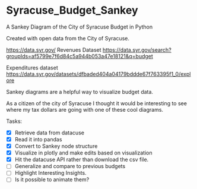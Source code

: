 # Syracuse_Budget_Sankey
A Sankey Diagram of the City of Syracuse Budget in Python

Created with open data from the City of Syracuse. 

https://data.syr.gov/
Revenues Dataset
https://data.syr.gov/search?groupIds=af5799e7f6d84c5a944b053a47e18121&q=budget

Expenditures dataset
https://data.syr.gov/datasets/dfbaded404a04179bddde67f763395f1_0/explore


Sankey diagrams are a helpful way to visualize budget data. 

As a citizen of the city of Syracuse I thought it would be interesting to see where my tax dollars are going with one of these cool diagrams. 

Tasks: 
 - [x] Retrieve data from datacuse
 - [x] Read it into pandas
 - [x] Convert to Sankey node structure
 - [x] Visualize in plotly and make edits based on visualization
 - [x] Hit the datacuse API rather than download the csv file. 
 - [ ] Generalize and compare to previous budgets
 - [ ] Highlight Interesting Insights. 
 - [ ] Is it possible to animate them? 
